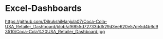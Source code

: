 # Excel-Dashboards
https://github.com/DilrukshiManjula07/Coca-Cola-USA_Retailer_Dashboard/blob/af6855d72733dd529d3ee620e57de5d4b6c93510/Coca-Cola%20USA_Retailer_Dashboard.jpg
